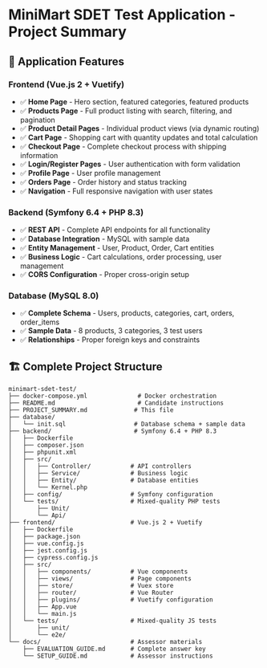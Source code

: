 # MiniMart SDET Test Application - Project Summary

## 📱 Application Features

### **Frontend (Vue.js 2 + Vuetify)**
- ✅ **Home Page** - Hero section, featured categories, featured products
- ✅ **Products Page** - Full product listing with search, filtering, and pagination
- ✅ **Product Detail Pages** - Individual product views (via dynamic routing)
- ✅ **Cart Page** - Shopping cart with quantity updates and total calculation
- ✅ **Checkout Page** - Complete checkout process with shipping information
- ✅ **Login/Register Pages** - User authentication with form validation
- ✅ **Profile Page** - User profile management
- ✅ **Orders Page** - Order history and status tracking
- ✅ **Navigation** - Full responsive navigation with user states

### **Backend (Symfony 6.4 + PHP 8.3)**
- ✅ **REST API** - Complete API endpoints for all functionality
- ✅ **Database Integration** - MySQL with sample data
- ✅ **Entity Management** - User, Product, Order, Cart entities
- ✅ **Business Logic** - Cart calculations, order processing, user management
- ✅ **CORS Configuration** - Proper cross-origin setup

### **Database (MySQL 8.0)**
- ✅ **Complete Schema** - Users, products, categories, cart, orders, order_items
- ✅ **Sample Data** - 8 products, 3 categories, 3 test users
- ✅ **Relationships** - Proper foreign keys and constraints

## 🏗️ Complete Project Structure

```
minimart-sdet-test/
├── docker-compose.yml              # Docker orchestration
├── README.md                       # Candidate instructions
├── PROJECT_SUMMARY.md             # This file
├── database/
│   └── init.sql                   # Database schema + sample data
├── backend/                       # Symfony 6.4 + PHP 8.3
│   ├── Dockerfile
│   ├── composer.json
│   ├── phpunit.xml
│   ├── src/
│   │   ├── Controller/           # API controllers
│   │   ├── Service/              # Business logic
│   │   ├── Entity/               # Database entities
│   │   └── Kernel.php
│   ├── config/                   # Symfony configuration
│   └── tests/                    # Mixed-quality PHP tests
│       ├── Unit/
│       └── Api/
├── frontend/                     # Vue.js 2 + Vuetify
│   ├── Dockerfile
│   ├── package.json
│   ├── vue.config.js
│   ├── jest.config.js
│   ├── cypress.config.js
│   ├── src/
│   │   ├── components/           # Vue components
│   │   ├── views/                # Page components
│   │   ├── store/                # Vuex store
│   │   ├── router/               # Vue Router
│   │   ├── plugins/              # Vuetify configuration
│   │   ├── App.vue
│   │   └── main.js
│   └── tests/                    # Mixed-quality JS tests
│       ├── unit/
│       └── e2e/
└── docs/                         # Assessor materials
    ├── EVALUATION_GUIDE.md       # Complete answer key
    └── SETUP_GUIDE.md            # Assessor instructions
```